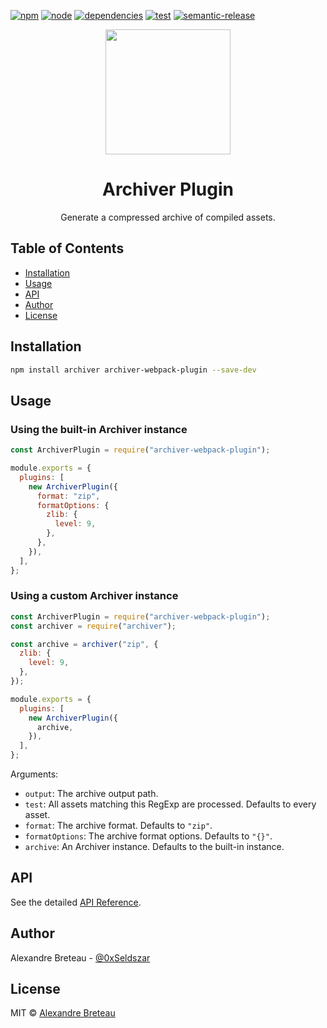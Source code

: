 [![npm][npm]][npm-url]
[![node][node]][node-url]
[![dependencies][dependencies]][dependencies-url]
[![test][test]][test-url]
[![semantic-release][semantic-release]][semantic-release-url]

<div align="center">
  <a href="https://github.com/webpack/webpack">
    <img width="200" src="https://cdn.worldvectorlogo.com/logos/webpack-icon.svg">
  </a>
  <h1>Archiver Plugin</h1>
  <p>Generate a compressed archive of compiled assets.<p>
</div>

## Table of Contents

- [Installation](#installation)
- [Usage](#usage)
- [API](#api)
- [Author](#author)
- [License](#license)

## Installation

```bash
npm install archiver archiver-webpack-plugin --save-dev
```

## Usage

### Using the built-in Archiver instance

```javascript
const ArchiverPlugin = require("archiver-webpack-plugin");

module.exports = {
  plugins: [
    new ArchiverPlugin({
      format: "zip",
      formatOptions: {
        zlib: {
          level: 9,
        },
      },
    }),
  ],
};
```

### Using a custom Archiver instance

```javascript
const ArchiverPlugin = require("archiver-webpack-plugin");
const archiver = require("archiver");

const archive = archiver("zip", {
  zlib: {
    level: 9,
  },
});

module.exports = {
  plugins: [
    new ArchiverPlugin({
      archive,
    }),
  ],
};
```

Arguments:

* `output`: The archive output path.
* `test`: All assets matching this RegExp are processed. Defaults to every asset.
* `format`: The archive format. Defaults to `"zip"`.
* `formatOptions`: The archive format options. Defaults to `"{}"`.
* `archive`: An Archiver instance. Defaults to the built-in instance.

## API

See the detailed [API Reference](API.md).

## Author

Alexandre Breteau - [@0xSeldszar](https://twitter.com/0xSeldszar)

## License

MIT © [Alexandre Breteau](https://seldszar.fr)


[npm]: https://img.shields.io/npm/v/archiver-webpack-plugin.svg
[npm-url]: https://npmjs.com/package/archiver-webpack-plugin

[node]: https://img.shields.io/node/v/archiver-webpack-plugin.svg
[node-url]: https://nodejs.org

[dependencies]: https://david-dm.org/Seldszar/archiver-webpack-plugin.svg
[dependencies-url]: https://david-dm.org/Seldszar/archiver-webpack-plugin

[test]: https://secure.travis-ci.org/Seldszar/archiver-webpack-plugin.svg
[test-url]: http://travis-ci.org/Seldszar/archiver-webpack-plugin

[semantic-release]: https://img.shields.io/badge/%20%20%F0%9F%93%A6%F0%9F%9A%80-semantic--release-e10079.svg
[semantic-release-url]: https://github.com/semantic-release/semantic-release
